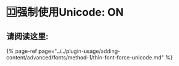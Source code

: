 # 🈁强制使用Unicode: ON

## 请阅读这里:

{% page-ref page="../../plugin-usage/adding-content/advanced/fonts/method-1/thin-font-force-unicode.md" %}

